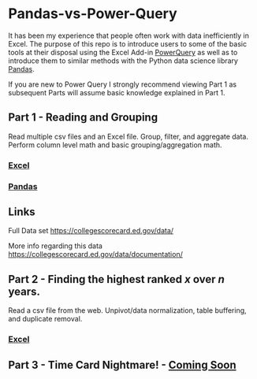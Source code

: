 # Pandas-vs-Power-Query

It has been my experience that people often work with data inefficiently in Excel. The purpose of this repo is to introduce users to some of the basic tools at their disposal using the Excel Add-in [PowerQuery](https://www.microsoft.com/en-us/download/details.aspx?id=39379) as well as to introduce them to similar methods with the Python data science library [Pandas](https://pandas.pydata.org/). 

If you are new to Power Query I strongly recommend viewing Part 1 as subsequent Parts will assume basic knowledge explained in Part 1.

## Part 1 - Reading and Grouping
Read multiple csv files and an Excel file. Group, filter, and aggregate data. Perform column level math and basic grouping/aggregation math. 
### [Excel](Part1/README.md)
### [Pandas](Part1/Pandas%20vs%20PowerQuery.ipynb)



## Links
Full Data set
https://collegescorecard.ed.gov/data/

More info regarding this data
https://collegescorecard.ed.gov/data/documentation/

## Part 2 - Finding the highest ranked *x* over *n* years.
Read a csv file from the web. Unpivot/data normalization, table buffering, and duplicate removal.

### [Excel](https://github.com/click-here/Pandas-vs-Power-Query/tree/master/Part2#what-question-are-we-solving)

## Part 3 - Time Card Nightmare! - [Coming Soon](https://github.com/click-here/Timecard-Nightmare)
